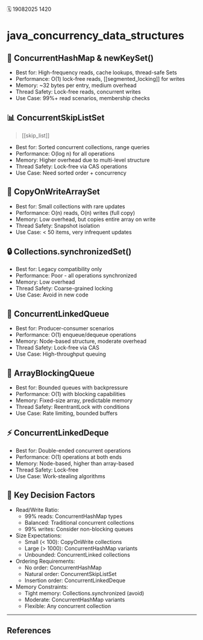 🗓️ 19082025 1420

# java_concurrency_data_structures

## 🧵 ConcurrentHashMap & newKeySet()
- Best for: High-frequency reads, cache lookups, thread-safe Sets
- Performance: O(1) lock-free reads, [[segmented_locking]] for writes
- Memory: ~32 bytes per entry, medium overhead
- Thread Safety: Lock-free reads, concurrent writes
- Use Case: 99%+ read scenarios, membership checks

## 📊 ConcurrentSkipListSet
> [[skip_list]]
- Best for: Sorted concurrent collections, range queries
- Performance: O(log n) for all operations
- Memory: Higher overhead due to multi-level structure
- Thread Safety: Lock-free via CAS operations
- Use Case: Need sorted order + concurrency

## 📝 CopyOnWriteArraySet
- Best for: Small collections with rare updates
- Performance: O(n) reads, O(n) writes (full copy)
- Memory: Low overhead, but copies entire array on write
- Thread Safety: Snapshot isolation
- Use Case: < 50 items, very infrequent updates

## 🔒 Collections.synchronizedSet()
- Best for: Legacy compatibility only
- Performance: Poor - all operations synchronized
- Memory: Low overhead
- Thread Safety: Coarse-grained locking
- Use Case: Avoid in new code

## 🏃 ConcurrentLinkedQueue
- Best for: Producer-consumer scenarios
- Performance: O(1) enqueue/dequeue operations
- Memory: Node-based structure, moderate overhead
- Thread Safety: Lock-free via CAS
- Use Case: High-throughput queuing

## 🚫 ArrayBlockingQueue
- Best for: Bounded queues with backpressure
- Performance: O(1) with blocking capabilities
- Memory: Fixed-size array, predictable memory
- Thread Safety: ReentrantLock with conditions
- Use Case: Rate limiting, bounded buffers

## ⚡ ConcurrentLinkedDeque
- Best for: Double-ended concurrent operations
- Performance: O(1) operations at both ends
- Memory: Node-based, higher than array-based
- Thread Safety: Lock-free
- Use Case: Work-stealing algorithms

## 🎯 Key Decision Factors
- Read/Write Ratio:
	- 99% reads: ConcurrentHashMap types
	- Balanced: Traditional concurrent collections
	- 99% writes: Consider non-blocking queues
- Size Expectations:
	- Small (< 100): CopyOnWrite collections
	- Large (> 1000): ConcurrentHashMap variants
	- Unbounded: ConcurrentLinked collections
- Ordering Requirements:
	- No order: ConcurrentHashMap
	- Natural order: ConcurrentSkipListSet
	- Insertion order: ConcurrentLinkedDeque
- Memory Constraints:
	- Tight memory: Collections.synchronized (avoid)
	- Moderate: ConcurrentHashMap variants
	- Flexible: Any concurrent collection

---
## References
